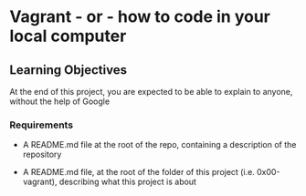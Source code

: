 # Vagrant - or - how to code in your local computer

## Learning Objectives
At the end of this project, you are expected to be able to explain to anyone, without the help of Google


### Requirements
* A README.md file at the root of the repo, containing a description of the repository

* A README.md file, at the root of the folder of this project (i.e. 0x00-vagrant), describing what this project is about

